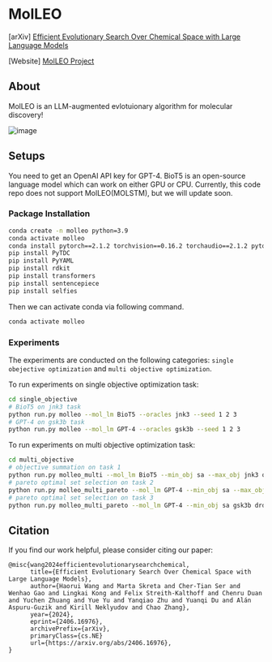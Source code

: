 # MolLEO

[arXiv] [Efficient Evolutionary Search Over Chemical Space with Large Language Models](https://arxiv.org/abs/2406.16976)

[Website] [MolLEO Project](https://molleo.github.io/)

## About

MolLEO is an LLM-augmented evlotuionary algorithm for molecular discovery!

![image](images/README/molleo_overview.gif)

## Setups
You need to get an OpenAI API key for GPT-4. BioT5 is an open-source language model which can work on either GPU or CPU. Currently, this code repo does not support MolLEO(MOLSTM), but we will update soon.

### Package Installation
```bash
conda create -n molleo python=3.9
conda activate molleo
conda install pytorch==2.1.2 torchvision==0.16.2 torchaudio==2.1.2 pytorch-cuda=12.1 -c pytorch -c nvidia
pip install PyTDC 
pip install PyYAML
pip install rdkit
pip install transformers
pip install sentencepiece
pip install selfies
```

Then we can activate conda via following command. 
```bash
conda activate molleo 
```


### Experiments
The experiments are conducted on the following categories: `single obejective optimization` and `multi objective optimization`.

To run experiments on single objective optimization task:

```bash
cd single_objective
# BioT5 on jnk3 task
python run.py molleo --mol_lm BioT5 --oracles jnk3 --seed 1 2 3
# GPT-4 on gsk3b task
python run.py molleo --mol_lm GPT-4 --oracles gsk3b --seed 1 2 3
```
To run experiments on multi objective optimization task:

```bash
cd multi_objective
# objective summation on task 1
python run.py molleo_multi --mol_lm BioT5 --min_obj sa --max_obj jnk3 qed --seed 1 2 3
# pareto optimal set selection on task 2
python run.py molleo_multi_pareto --mol_lm GPT-4 --min_obj sa --max_obj gsk3b qed --seed 1 2 3
# pareto optimal set selection on task 3
python run.py molleo_multi_pareto --mol_lm GPT-4 --min_obj sa gsk3b drd2 --max_obj jnk3 qed --seed 1 2 3
```

## Citation
If you find our work helpful, please consider citing our paper:

```
@misc{wang2024efficientevolutionarysearchchemical,
      title={Efficient Evolutionary Search Over Chemical Space with Large Language Models}, 
      author={Haorui Wang and Marta Skreta and Cher-Tian Ser and Wenhao Gao and Lingkai Kong and Felix Streith-Kalthoff and Chenru Duan and Yuchen Zhuang and Yue Yu and Yanqiao Zhu and Yuanqi Du and Alán Aspuru-Guzik and Kirill Neklyudov and Chao Zhang},
      year={2024},
      eprint={2406.16976},
      archivePrefix={arXiv},
      primaryClass={cs.NE}
      url={https://arxiv.org/abs/2406.16976}, 
}
```
